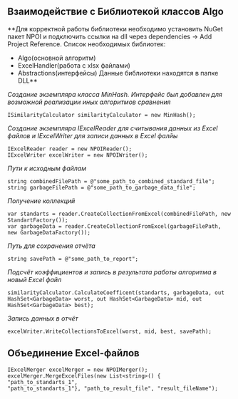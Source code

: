 ## Взаимодействие с Библиотекой классов Algo 
**Для корректной работы библиотеки необходимо установить NuGet пакет NPOI и подключить ссылки на dll через
dependencies -> Add Project Reference. 
Список необходимых библиотек:
+ Algo(основной алгоритм)
+ ExcelHandler(работа с xlsx файлами)
+ Abstractions(интерфейсы)
Данные библиотеки находятся в папке DLL**

*Создание экземпляра класса MinHash. Интерфейс был добавлен для возможной реализации иных алгоритмов сравнения*
```
ISimilarityCalculator similarityCalculator = new MinHash();
```
*Создание экземпляра IExcelReader для считывания данных из Excel файлов
и IExcelWriter для записи данных в Excel фалйы*
```
IExcelReader reader = new NPOIReader();
IExcelWriter excelWriter = new NPOIWriter();
```
*Пути к исходным файлам*
```
string combinedFilePath = @"some_path_to_combined_standard_file";
string garbageFilePath = @"some_path_to_garbage_data_file";
```
*Получение коллекций*
```
var standarts = reader.CreateCollectionFromExcel(combinedFilePath, new StandartFactory());
var garbageData = reader.CreateCollectionFromExcel(garbageFilePath, new GarbageDataFactory());
```
*Путь для сохранения отчёта*
```
string savePath = @"some_path_to_report";
```
*Подсчёт коэффициентов и запись в результата работы алгоритма в новый Excel файл*
```
similarityCalculator.CalculateCoefficent(standarts, garbageData, out HashSet<GarbageData> worst, out HashSet<GarbageData> mid, out HashSet<GarbageData> best);
```
*Запись данных в отчёт*
```
excelWriter.WriteCollectionsToExcel(worst, mid, best, savePath);
```
## Объединение Excel-файлов
```
IExcelMerger excelMerger = new NPOIMerger();
excelMerger.MergeExcelFiles(new List<string>() { "path_to_standarts_1",
"path_to_standarts_1"}, "path_to_result_file", "result_fileName");
```
